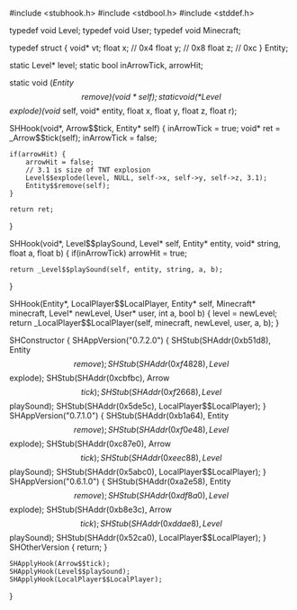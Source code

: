 #include <stubhook.h>
#include <stdbool.h>
#include <stddef.h>

typedef void Level;
typedef void User;
typedef void Minecraft;

typedef struct {
	void* vt;
	float x; // 0x4
	float y; // 0x8
	float z; // 0xc
} Entity;

static Level* level;
static bool inArrowTick, arrowHit;


static void (*Entity$$remove)(void* self);
static void (*Level$$explode)(void* self, void* entity, float x, float y, float z, float r);


SHHook(void*, Arrow$$tick, Entity* self) {
	inArrowTick = true;
	void* ret = _Arrow$$tick(self);
	inArrowTick = false;

	if(arrowHit) {
		arrowHit = false;
		// 3.1 is size of TNT explosion
		Level$$explode(level, NULL, self->x, self->y, self->z, 3.1);
		Entity$$remove(self);
	}

	return ret;
}

SHHook(void*, Level$$playSound, Level* self, Entity* entity, void* string, float a, float b) {
	if(inArrowTick)
		arrowHit = true;

	return _Level$$playSound(self, entity, string, a, b);
}

SHHook(Entity*, LocalPlayer$$LocalPlayer, Entity* self, Minecraft* minecraft, Level* newLevel, User* user, int a, bool b) {
	level = newLevel;
	return _LocalPlayer$$LocalPlayer(self, minecraft, newLevel, user, a, b);
}

SHConstructor {
	SHAppVersion("0.7.2.0") {
		SHStub(SHAddr(0xb51d8), Entity$$remove);
		SHStub(SHAddr(0xf4828), Level$$explode);
		SHStub(SHAddr(0xcbfbc), Arrow$$tick);
		SHStub(SHAddr(0xf2668), Level$$playSound);
		SHStub(SHAddr(0x5de5c), LocalPlayer$$LocalPlayer);
	}
	SHAppVersion("0.7.1.0") {
		SHStub(SHAddr(0xb1a64), Entity$$remove);
		SHStub(SHAddr(0xf0e48), Level$$explode);
		SHStub(SHAddr(0xc87e0), Arrow$$tick);
		SHStub(SHAddr(0xeec88), Level$$playSound);
		SHStub(SHAddr(0x5abc0), LocalPlayer$$LocalPlayer);
	}
	SHAppVersion("0.6.1.0") {
		SHStub(SHAddr(0xa2e58), Entity$$remove);
		SHStub(SHAddr(0xdf8a0), Level$$explode);
		SHStub(SHAddr(0xb8e3c), Arrow$$tick);
		SHStub(SHAddr(0xddae8), Level$$playSound);
		SHStub(SHAddr(0x52ca0), LocalPlayer$$LocalPlayer);
	}
	SHOtherVersion {
		return;
	}

	SHApplyHook(Arrow$$tick);
	SHApplyHook(Level$$playSound);
	SHApplyHook(LocalPlayer$$LocalPlayer);
}
